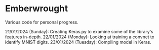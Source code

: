# Emberwrought
Various code for personal progress. 

21/01/2024 (Sunday): Creating Keras.py to examine some of the library's features in-depth.
22/01/2024 (Monday): Looking at training a convnet to identify MNIST digits. 
23/01/2024 (Tuesday): Compiling model in Keras. 

